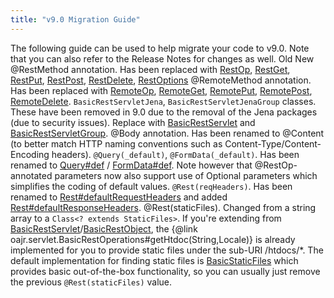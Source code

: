 ```yaml
---
title: "v9.0 Migration Guide"
---
```


The following guide can be used to help migrate your code to v9.0.  Note that you can also refer to the Release Notes for
changes as well.
Old
New
@RestMethod annotation.
Has been replaced with [RestOp](../apidocs/org/apache/juneau/rest/annotation/RestOp.html), [RestGet](../apidocs/org/apache/juneau/rest/annotation/RestGet.html), [RestPut](../apidocs/org/apache/juneau/rest/annotation/RestPut.html), [RestPost](../apidocs/org/apache/juneau/rest/annotation/RestPost.html), [RestDelete](../apidocs/org/apache/juneau/rest/annotation/RestDelete.html), [RestOptions](../apidocs/org/apache/juneau/rest/annotation/RestOptions.html)
@RemoteMethod annotation.
Has been replaced with [RemoteOp](../apidocs/org/apache/juneau/http/remote/RemoteOp.html), [RemoteGet](../apidocs/org/apache/juneau/http/remote/RemoteGet.html), [RemotePut](../apidocs/org/apache/juneau/http/remote/RemotePut.html), [RemotePost](../apidocs/org/apache/juneau/http/remote/RemotePost.html), [RemoteDelete](../apidocs/org/apache/juneau/http/remote/RemoteDelete.html).
`BasicRestServletJena`, `BasicRestServletJenaGroup` classes.
These have been removed in 9.0 due to the removal of the Jena packages (due to security issues).  Replace
with [BasicRestServlet](../apidocs/org/apache/juneau/rest/servlet/BasicRestServlet.html) and [BasicRestServletGroup](../apidocs/org/apache/juneau/rest/servlet/BasicRestServletGroup.html).
@Body annotation.
Has been renamed to @Content (to better match HTTP naming conventions such as Content-Type/Content-Encoding headers).
`@Query(_default)`, `@FormData(_default)`.
Has been renamed to [Query#def](../apidocs/org/apache/juneau/http/annotation/Query.html#def) / [FormData#def](../apidocs/org/apache/juneau/http/annotation/FormData.html#def).  Note however that @RestOp-annotated parameters
now also support use of Optional parameters which simplifies the coding of default values.
`@Rest(reqHeaders)`.
Has been renamed to [Rest#defaultRequestHeaders](../apidocs/org/apache/juneau/rest/annotation/Rest.html#defaultRequestHeaders) and added [Rest#defaultResponseHeaders](../apidocs/org/apache/juneau/rest/annotation/Rest.html#defaultResponseHeaders).
@Rest(staticFiles).
Changed from a string array to a `Class<? extends StaticFiles>`.  If you're extending from
[BasicRestServlet](../apidocs/org/apache/juneau/rest/servlet/BasicRestServlet.html)/[BasicRestObject](../apidocs/org/apache/juneau/rest/servlet/BasicRestObject.html), the \{@link oajr.servlet.BasicRestOperations#getHtdoc(String,Locale)\}
is already implemented for you to provide static files under the sub-URI /htdocs/*.  The default implementation for finding
static files is [BasicStaticFiles](../apidocs/org/apache/juneau/rest/staticfile/BasicStaticFiles.html) which provides basic out-of-the-box functionality, so you can usually
just remove the previous `@Rest(staticFiles)` value.
